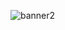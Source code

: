 ![banner2](https://github.com/wavypurples/wavypurples/assets/174128360/9bad7451-55f6-4c28-ae39-8e90307b464d)
